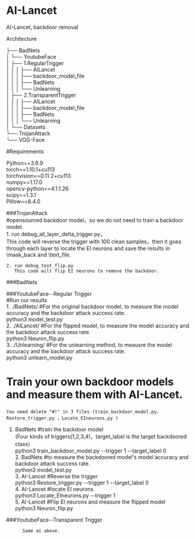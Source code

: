 # AI-Lancet

AI-Lancet, backdoor removal

Architecture

├── BadNets      
│   └── YoutubeFace  
│       ├── 1.RegularTrigger    
│   │   │      ├── AILancet   
│   │   │      ├── backdoor_model_file   
│   │   │      ├── BadNets    
│   │   │      └── Unlearning     
│       ├── 2.TransparentTrigger   
│   │   │      ├── AILancet   
│   │   │      ├── backdoor_model_file   
│   │   │      ├── BadNets   
│   │   │      └── Unlearning   
│       └── Datasets   
└── TrojanAttack     
    └── VGG-Face   
	
	
#Requirements   

Python==3.6.9   
torch==1.10.1+cu113   
torchvision==0.11.2+cu113   
numpy==1.17.0   
opencv-python==4.1.1.26   
scipy==1.3.1   
Pillow==8.4.0   
	
###TrojanAttack   
    #opensourced backdoor model，so we do not need to train a backdoor model.   
    1. run debug_all_layer_delta_trigger.py，   
       This code will reverse the trigger with 100 clean samples，then it goes through each layer to locate the EI neurons and save the results in \mask_back and \text_file.   

    2. run debug_test_flip.py   
       This code will flip EI neurons to remove the backdoor.   

###BadNets   		

###YoutubeFace--Regular Trigger   
    #Run our results   
	1. ./BadNets/    #For the original backdoor model, to measure the model accuracy and the backdoor attack success rate.   
	    python3 model_test.py     
	2. ./AILancet/   #For the flipped model, to measure the model accuracy and the backdoor attack success rate.   
	    python3 Neuron_flip.py   
	3. ./Unlearning/ #For the unlearning method, to meausre the model accuracy and the backdoor attack success rate.   
	    python3 unlearn_model.py    

# Train your own backdoor models and measure them with AI-Lancet.	   
	You need delete "#!" in 3 files (train_backdoor_model.py，Restore_trigger.py ，Locate_EIneurons.py )   
  1. BadNets #train the backdoor model   
	   (Four kinds of triggers(1,2,3,4)，target_label is the target backdoored class）   
	    python3 train_backdoor_model.py --trigger 1 --target_label 0     
	2. BadNets #to measure the backdoored model's model accuracy and backdoor attack success rate.   
	    python3 model_test.py   
	3.  AI-Lancet #Reverse the trigger   
	    python3 Restore_trigger.py --trigger 1 --target_label 0   
	4.  AI-Lancet #locate EI neurons   
	    python3 Locate_EIneurons.py --trigger 1   
	5.  AI-Lancet #Flip EI neurons and measure the flipped model    
		python3 Neuron_flip.py	   
		

###YoutubeFace--Transparent Trigger   
		
          Same as above.   

